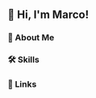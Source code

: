 ## 👋 Hi, I'm Marco! 

### 🚀 About Me  

### 🛠 Skills

### 🔗 Links 

<!---
martcus/martcus is a ✨ special ✨ repository because its `README.md` (this file) appears on your GitHub profile.
You can click the Preview link to take a look at your changes.
--->

<!-- 
Avatar generated by: https://getavataaars.com/?accessoriesType=Prescription02&avatarStyle=Circle&clotheColor=Heather&clotheType=GraphicShirt&eyeType=Happy&eyebrowType=DefaultNatural&facialHairColor=Blonde&facialHairType=BeardMajestic&graphicType=SkullOutline&hairColor=Blonde&mouthType=Smile&skinColor=Light&topType=ShortHairShortFlat
--->
